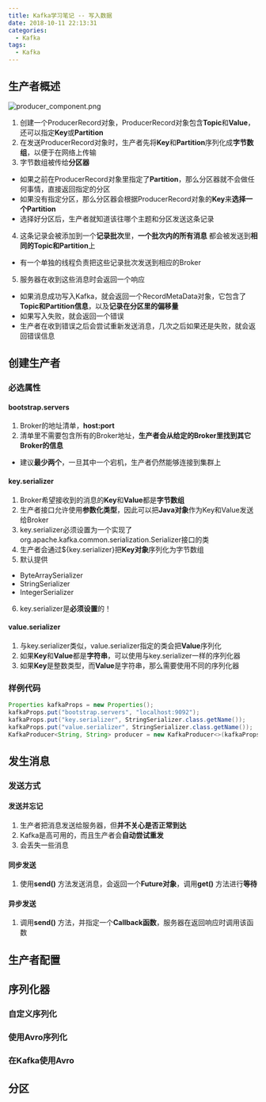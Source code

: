 ```yaml
---
title: Kafka学习笔记 -- 写入数据
date: 2018-10-11 22:13:31
categories:
  - Kafka
tags:
  - Kafka
---
```


## 生产者概述

![producer_component.png](http://pg67n0yz6.bkt.clouddn.com/producer_component.png?imageView2/2/w/500)

1. 创建一个ProducerRecord对象，ProducerRecord对象包含**Topic**和**Value**，还可以指定**Key**或**Partition**
2. 在发送ProducerRecord对象时，生产者先将**Key**和**Partition**序列化成**字节数组**，以便于在网络上传输
3. 字节数组被传给**分区器**
  - 如果之前在ProducerRecord对象里指定了**Partition**，那么分区器就不会做任何事情，直接返回指定的分区
  - 如果没有指定分区，那么分区器会根据ProducerRecord对象的**Key**来**选择一个Partition**
  - 选择好分区后，生产者就知道该往哪个主题和分区发送这条记录
4. 这条记录会被添加到一个**记录批次**里，**一个批次内的所有消息** 都会被发送到**相同的Topic和Partition**上
  - 有一个单独的线程负责把这些记录批次发送到相应的Broker
5. 服务器在收到这些消息时会返回一个响应
  - 如果消息成功写入Kafka，就会返回一个RecordMetaData对象，它包含了**Topic和Partition信息**，以及**记录在分区里的偏移量**
  - 如果写入失败，就会返回一个错误
  - 生产者在收到错误之后会尝试重新发送消息，几次之后如果还是失败，就会返回错误信息

## 创建生产者

### 必选属性

#### bootstrap.servers
1. Broker的地址清单，**host:port**
2. 清单里不需要包含所有的Broker地址，**生产者会从给定的Broker里找到其它Broker的信息**
  - 建议**最少两个**，一旦其中一个宕机，生产者仍然能够连接到集群上

#### key.serializer
1. Broker希望接收到的消息的**Key**和**Value**都是**字节数组**
2. 生产者接口允许使用**参数化类型**，因此可以把**Java对象**作为Key和Value发送给Broker
3. key.serializer必须设置为一个实现了org.apache.kafka.common.serialization.Serializer接口的类
4. 生产者会通过${key.serializer}把**Key对象**序列化为字节数组
5. 默认提供
  - ByteArraySerializer
  - StringSerializer
  - IntegerSerializer
6. key.serializer是**必须设置**的！

#### value.serializer
1. 与key.serializer类似，value.serializer指定的类会把**Value**序列化
2. 如果**Key**和**Value**都是**字符串**，可以使用与key.serializer一样的序列化器
3. 如果**Key**是整数类型，而**Value**是字符串，那么需要使用不同的序列化器

### 样例代码
```java
Properties kafkaProps = new Properties();
kafkaProps.put("bootstrap.servers", "localhost:9092");
kafkaProps.put("key.serializer", StringSerializer.class.getName());
kafkaProps.put("value.serializer", StringSerializer.class.getName());
KafkaProducer<String, String> producer = new KafkaProducer<>(kafkaProps);
```

## 发生消息

### 发送方式

#### 发送并忘记
1. 生产者把消息发送给服务器，但**并不关心是否正常到达**
2. Kafka是高可用的，而且生产者会**自动尝试重发**
3. 会丢失一些消息

#### 同步发送
1. 使用**send()** 方法发送消息，会返回一个**Future对象**，调用**get()** 方法进行**等待**

#### 异步发送
1. 调用**send()** 方法，并指定一个**Callback函数**，服务器在返回响应时调用该函数

## 生产者配置

## 序列化器
### 自定义序列化
### 使用Avro序列化
### 在Kafka使用Avro

## 分区


<!-- more -->
<!-- indicate-the-source -->
